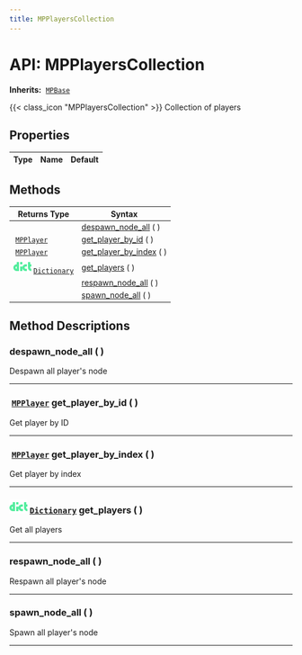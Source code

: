 ```yaml
---
title: MPPlayersCollection
---
```

    
# API: MPPlayersCollection

**Inherits:** <img src="/icons/MPBase.svg" class="class-icon" alt=""> [`MPBase`](/docs/api/MPBase)

{{< class_icon "MPPlayersCollection" >}} Collection of players



## Properties

| Type | Name | Default |
|---|---|---|


## Methods

| Returns Type | Syntax |
|---|---|
||[despawn_node_all](/docs/api/MPPlayersCollection#despawn_node_all) ( )|
|<img src="/icons/MPPlayer.svg" class="class-icon" alt=""> [`MPPlayer`](/docs/api/MPPlayer)|[get_player_by_id](/docs/api/MPPlayersCollection#get_player_by_id) ( )|
|<img src="/icons/MPPlayer.svg" class="class-icon" alt=""> [`MPPlayer`](/docs/api/MPPlayer)|[get_player_by_index](/docs/api/MPPlayersCollection#get_player_by_index) ( )|
|<img src="https://raw.githubusercontent.com/godotengine/godot/master/editor/icons/Dictionary.svg" class="class-icon" alt=""> [`Dictionary`](https://docs.godotengine.org/en/stable/classes/class_dictionary.html)|[get_players](/docs/api/MPPlayersCollection#get_players) ( )|
||[respawn_node_all](/docs/api/MPPlayersCollection#respawn_node_all) ( )|
||[spawn_node_all](/docs/api/MPPlayersCollection#spawn_node_all) ( )|










## Method Descriptions

<h3 class="property-title" id="despawn_node_all">  despawn_node_all ( ) </h3>



Despawn all player's node

---
<h3 class="property-title" id="get_player_by_id"> <img src="/icons/MPPlayer.svg" class="class-icon" alt=""> <a href="/docs/api/MPPlayer"><code>MPPlayer</code></a> get_player_by_id ( ) </h3>



Get player by ID

---
<h3 class="property-title" id="get_player_by_index"> <img src="/icons/MPPlayer.svg" class="class-icon" alt=""> <a href="/docs/api/MPPlayer"><code>MPPlayer</code></a> get_player_by_index ( ) </h3>



Get player by index

---
<h3 class="property-title" id="get_players"> <img src="https://raw.githubusercontent.com/godotengine/godot/master/editor/icons/Dictionary.svg" class="class-icon" alt=""> <a href="https://docs.godotengine.org/en/stable/classes/class_dictionary.html"><code>Dictionary</code></a> get_players ( ) </h3>



Get all players

---
<h3 class="property-title" id="respawn_node_all">  respawn_node_all ( ) </h3>



Respawn all player's node

---
<h3 class="property-title" id="spawn_node_all">  spawn_node_all ( ) </h3>



Spawn all player's node

---




